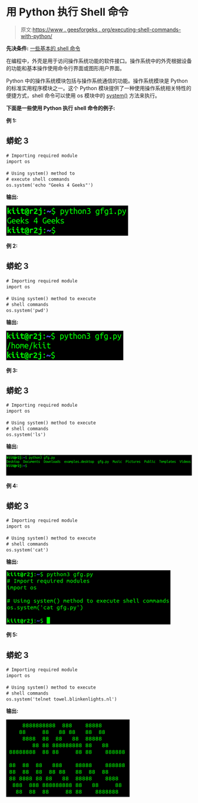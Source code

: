 # 用 Python 执行 Shell 命令

> 原文:[https://www . geesforgeks . org/executing-shell-commands-with-python/](https://www.geeksforgeeks.org/executing-shell-commands-with-python/)

**先决条件:** [一些基本的 shell 命令](https://www.geeksforgeeks.org/basic-shell-commands-in-linux/)

在编程中，外壳是用于访问操作系统功能的软件接口。操作系统中的外壳根据设备的功能和基本操作使用命令行界面或图形用户界面。

Python 中的操作系统模块包括与操作系统通信的功能。操作系统模块是 Python 的标准实用程序模块之一。这个 Python 模块提供了一种使用操作系统相关特性的便捷方式，shell 命令可以使用 os 模块中的 [system()](https://www.geeksforgeeks.org/python-os-system-method/) 方法来执行。

**下面是一些使用 Python 执行 shell 命令的例子:**

**例 1:**

## 蟒蛇 3

```
# Importing required module
import os

# Using system() method to 
# execute shell commands
os.system('echo "Geeks 4 Geeks"')
```

**输出:**

![](img/ae9d3912418097d01112fee1e5f4283c.png)

**例 2:**

## 蟒蛇 3

```
# Importing required module
import os

# Using system() method to execute
# shell commands
os.system('pwd')
```

**输出:**

![](img/1574ae4892271a7e9622566405e347b0.png)

**例 3:**

## 蟒蛇 3

```
# Importing required module
import os

# Using system() method to execute
# shell commands
os.system('ls')
```

**输出:**

![](img/1ecf04978627d35ab91f5d75c37867e2.png)

**例 4:**

## 蟒蛇 3

```
# Importing required module
import os

# Using system() method to execute
# shell commands
os.system('cat')
```

**输出:**

![](img/932f90e037ff8dcf3910c28ad0f2d7ed.png)

**例 5:**

## 蟒蛇 3

```
# Importing required module
import os

# Using system() method to execute
# shell commands
os.system('telnet towel.blinkenlights.nl')
```

**输出:**

![](img/2ee874300018a48fe120bbb3c3da91e6.png)